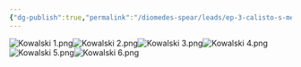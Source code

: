 ```yaml
---
{"dg-publish":true,"permalink":"/diomedes-spear/leads/ep-3-calisto-s-mercy-protogen-hand-terminal/"}
---
```


![Kowalski 1.png](/img/user/Diomedes'%20Spear/Assests/Kowalski%201.png)![Kowalski 2.png](/img/user/Diomedes'%20Spear/Assests/Kowalski%202.png)![Kowalski 3.png](/img/user/Diomedes'%20Spear/Assests/Kowalski%203.png)![Kowalski 4.png](/img/user/Diomedes'%20Spear/Assests/Kowalski%204.png)![Kowalski 5.png](/img/user/Diomedes'%20Spear/Assests/Kowalski%205.png)![Kowalski 6.png](/img/user/Diomedes'%20Spear/Assests/Kowalski%206.png)